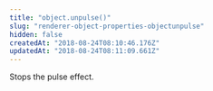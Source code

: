 ```yaml
---
title: "object.unpulse()"
slug: "renderer-object-properties-objectunpulse"
hidden: false
createdAt: "2018-08-24T08:10:46.176Z"
updatedAt: "2018-08-24T08:11:09.661Z"
---
```

Stops the pulse effect.
